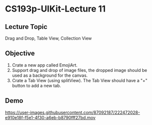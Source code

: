#  CS193p-UIKit-Lecture 11

## Lecture Topic
Drag and Drop, Table View, Collection View

## Objective 
1. Crate a new app called EmojiArt.
2. Support drag and drop of image files, the dropped image should be used as a background for the canvas.
3. Crate a Tab View (using splitView). The Tab View should have a "+" button to add a new tab.

## Demo
https://user-images.githubusercontent.com/87092187/222472028-e910e18f-f5e1-4f30-a6eb-b8790fff27bd.mov

